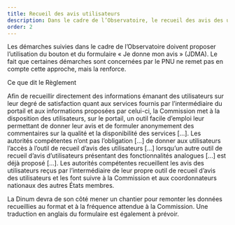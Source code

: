 ```yaml
---
title: Recueil des avis utilisateurs
description: Dans le cadre de l’Observatoire, le recueil des avis des utilisateurs se fait par le bouton et le formulaire « Je donne mon avis ».
order: 2
---
```


Les démarches suivies dans le cadre de l’Observatoire doivent proposer l’utilisation du bouton et du formulaire « Je donne mon avis » (JDMA). Le fait que certaines démarches sont concernées par le PNU ne remet pas en compte cette approche, mais la renforce. 

<div class="fr-callout"> 
<p class="fr-callout__title">Ce que dit le Règlement</p> 
<p class="fr-callout__text">Afin de recueillir directement des informations émanant des utilisateurs sur leur degré de satisfaction quant aux services fournis par l’intermédiaire du portail et aux informations proposées par celui-ci, la Commission met à la disposition des utilisateurs, sur le portail, un outil facile d’emploi leur permettant de donner leur avis et de formuler anonymement des commentaires sur la qualité et la disponibilité des services [...]. Les autorités compétentes n’ont pas l’obligation [...] de donner aux utilisateurs l’accès à l’outil de recueil d’avis des utilisateurs  [...] lorsqu’un autre outil de recueil d’avis d’utilisateurs présentant des fonctionnalités analogues  [...] est déjà proposé  [...]. Les autorités compétentes recueillent les avis des utilisateurs reçus par l’intermédiaire de leur propre outil de recueil d’avis des utilisateurs et les font suivre à la Commission et aux coordonnateurs nationaux des autres États membres.</p> 
</div> 

La Dinum devra de son côté mener un chantier pour remonter les données recueillies au format et à la fréquence attendue à la Commission. Une traduction en anglais du formulaire est également à prévoir.
